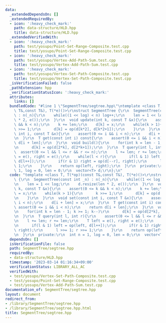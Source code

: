 ```yaml
---
data:
  _extendedDependsOn: []
  _extendedRequiredBy:
  - icon: ':heavy_check_mark:'
    path: data-structure/HLD.hpp
    title: data-structure/HLD.hpp
  _extendedVerifiedWith:
  - icon: ':heavy_check_mark:'
    path: test/yosupo/Point-Set-Range-Composite.test.cpp
    title: test/yosupo/Point-Set-Range-Composite.test.cpp
  - icon: ':heavy_check_mark:'
    path: test/yosupo/Vertex-Add-Path-Sum.test.cpp
    title: test/yosupo/Vertex-Add-Path-Sum.test.cpp
  - icon: ':heavy_check_mark:'
    path: test/yosupo/Vertex-Set-Path-Composite.test.cpp
    title: test/yosupo/Vertex-Set-Path-Composite.test.cpp
  _isVerificationFailed: false
  _pathExtension: hpp
  _verificationStatusIcon: ':heavy_check_mark:'
  attributes:
    links: []
  bundledCode: "#line 1 \"SegmentTree/segtree.hpp\"\ntemplate <class T, T(*op)(const\
    \ T&,const T&), T(*e)()>\r\nstruct SegmentTree {\r\n  SegmentTree(const int _n)\
    \ : n(_n){\r\n    while((1 << log) < n) log++;\r\n    len = 1 << log;\r\n    d.resize(len\
    \ * 2, e());\r\n  }\r\n  void update(int k, const T &x){\r\n    assert(0 <= k\
    \ && k < n);\r\n    k += len;\r\n    d[k] = x;\r\n    while(k > 1){\r\n      k\
    \ >>= 1;\r\n      d[k] = op(d[k*2], d[k*2+1]);\r\n    }\r\n  }\r\n  void set(const\
    \ int i, const T &x){\r\n    assert(0 <= i && i < n);\r\n    d[i + len] = x;\r\
    \n  }\r\n  T get(const int i) const{\r\n    assert(0 <= i && i < n);\r\n    return\
    \ d[i + len];\r\n  }\r\n  void build(){\r\n    for(int k = len - 1; k >= 1; k--)\r\
    \n      d[k] = op(d[2*k], d[2*k+1]);\r\n  }\r\n  T query(int l, int r){\r\n  \
    \  assert(0 <= l && l <= r && r <= n);\r\n    l += len; r += len;\r\n    T left\
    \ = e(), right = e();\r\n    while(l < r){\r\n      if(l & 1) left = op(left,\
    \ d[l++]);\r\n      if(r & 1) right = op(d[--r], right);\r\n      l >>= 1; r >>=\
    \ 1;\r\n    }\r\n    return op(left, right);\r\n  }\r\n  private:\r\n  int n =\
    \ 1, log = 0, len = 0;\r\n  vector<T> d;\r\n};\n"
  code: "template <class T, T(*op)(const T&,const T&), T(*e)()>\r\nstruct SegmentTree\
    \ {\r\n  SegmentTree(const int _n) : n(_n){\r\n    while((1 << log) < n) log++;\r\
    \n    len = 1 << log;\r\n    d.resize(len * 2, e());\r\n  }\r\n  void update(int\
    \ k, const T &x){\r\n    assert(0 <= k && k < n);\r\n    k += len;\r\n    d[k]\
    \ = x;\r\n    while(k > 1){\r\n      k >>= 1;\r\n      d[k] = op(d[k*2], d[k*2+1]);\r\
    \n    }\r\n  }\r\n  void set(const int i, const T &x){\r\n    assert(0 <= i &&\
    \ i < n);\r\n    d[i + len] = x;\r\n  }\r\n  T get(const int i) const{\r\n   \
    \ assert(0 <= i && i < n);\r\n    return d[i + len];\r\n  }\r\n  void build(){\r\
    \n    for(int k = len - 1; k >= 1; k--)\r\n      d[k] = op(d[2*k], d[2*k+1]);\r\
    \n  }\r\n  T query(int l, int r){\r\n    assert(0 <= l && l <= r && r <= n);\r\
    \n    l += len; r += len;\r\n    T left = e(), right = e();\r\n    while(l < r){\r\
    \n      if(l & 1) left = op(left, d[l++]);\r\n      if(r & 1) right = op(d[--r],\
    \ right);\r\n      l >>= 1; r >>= 1;\r\n    }\r\n    return op(left, right);\r\
    \n  }\r\n  private:\r\n  int n = 1, log = 0, len = 0;\r\n  vector<T> d;\r\n};"
  dependsOn: []
  isVerificationFile: false
  path: SegmentTree/segtree.hpp
  requiredBy:
  - data-structure/HLD.hpp
  timestamp: '2023-03-14 01:16:34+09:00'
  verificationStatus: LIBRARY_ALL_AC
  verifiedWith:
  - test/yosupo/Vertex-Set-Path-Composite.test.cpp
  - test/yosupo/Point-Set-Range-Composite.test.cpp
  - test/yosupo/Vertex-Add-Path-Sum.test.cpp
documentation_of: SegmentTree/segtree.hpp
layout: document
redirect_from:
- /library/SegmentTree/segtree.hpp
- /library/SegmentTree/segtree.hpp.html
title: SegmentTree/segtree.hpp
---
```

